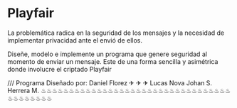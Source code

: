# Playfair
La problemática radica en la seguridad de los mensajes y la necesidad de implementar privacidad ante el envió de ellos.

Diseñe, modelo e implemente un programa que genere seguridad al momento de enviar un mensaje. Este de una forma sencilla y asimétrica donde involucre el criptado Playfair

/// Programa Diseñado por: Daniel Florez                                                ✈             ✈                  ✈
                           Lucas Nova
                           Johan S. Herrera M.                 ♨♨♨♨♨♨♨♨♨♨♨♨♨♨♨♨♨♨♨♨♨♨♨♨♨♨♨♨♨♨♨♨♨♨♨♨♨♨♨♨♨♨
